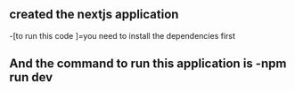 ## created the nextjs application

-[to run this code ]=you need to install the dependencies first 

## And the command to run this application is -npm run dev